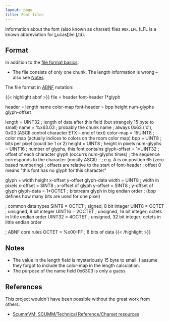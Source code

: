 ```yaml
---
layout: page
title: Font files
---
```

Information about the font (also known as charset) files `90X.LFL` (LFL is a known abbreviation for <u>L</u>ucas<u>f</u>ilm <u>L</u>td).

## Format

In addition to the [file format basics](file-format-basics.md):

* The file consists of only one chunk. The length information is wrong – also see [Notes](#notes).

The file format in [ABNF](https://datatracker.ietf.org/doc/html/rfc5234) notation:

{{< highlight abnf >}}
file                = header font-header 1*glyph

header              = length name color-map
font-header         = bpp height num-glyphs glyph-offset

length              = UINT32        ; length of data after this field (but strangely 15 byte to small)
name                = %x63.03       ; probably the chunk name
                                    ; always 0x63 ('c'), 0x03 (ASCII control character ETX – end of text)
color-map           = 15UINT8       ; color map (actually indices to colors on the room color map)
bpp                 = UINT8         ; bits per pixel (could be 1 or 2)
height              = UINT8         ; height in pixels
num-glyphs          = UINT16        ; number of glyphs, this font contains
glyph-offset        = 1*UINT32      ; offset of each character glyph (occurrs num-glyphs times)
                                    ; the sequence corresponds to the character (mostly ASCII) -
                                    ; e.g. A is on position 65 (zero based numbering)
                                    ; offsets are relative to the start of font-header
                                    ; offset 0 means "this font has no glyph for this character"

glyph               = width height x-offset y-offset glyph-data
width               = UINT8         ; width in pixels
x-offset            = SINT8         ; x-offset of glyph
y-offset            = SINT8         ; y-offset of glyph
glyph-data          = 1*OCTET       ; bitstream glyph in big endian order
                                    ; (bpp defines how many bits are used for one pixel)

; common data types
SINT8               = OCTET         ; signed, 8 bit integer
UINT8               = OCTET         ; unsigned, 8 bit integer
UINT16              = 2OCTET        ; unsigned, 16 bit integer; octets in little endian order
UINT32              = 4OCTET        ; unsigned, 32 bit integer; octets in little endian order

; ABNF core rules
OCTET               = %x00-FF       ; 8 bits of data
{{< /highlight >}}

## Notes

* The value in the length field is mysteriously 15 byte to small. I assume they forgot to include
  the color-map in the length calculation.
* The purpose of the name field 0x6303 is only a guess

## References

This project wouldn't have been possible without the great work from others:

* [ScummVM: SCUMM/Technical Reference/Charset resources](https://wiki.scummvm.org/index.php?title=SCUMM/Technical_Reference/Charset_resources#V4_charset_format)
